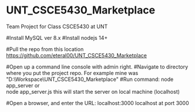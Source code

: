 # UNT_CSCE5430_Marketplace
Team Project for Class CSCE5430 at UNT

#Install MySQL ver 8.x
#Install nodejs 14+

#Pull the repo from this location
	https://github.com/eteral00/UNT_CSCE5430_Marketplace

#Open up a command line console with admin right.
#Navigate to directory where you put the project repo. 
	For example mine was "D:\Workspace\UNT_CSCE5430_Marketplace"
#Run command:
	node app_server
or	
	node app_server.js 
this will start the server on local machine (localhost)

#Open a browser, and enter the URL:
	localhost:3000
localhost at port 3000